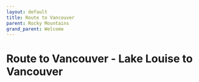 ```yaml
---
layout: default
title: Route to Vancouver
parent: Rocky Mountains
grand_parent: Welcome
---
```

# Route to Vancouver - Lake Louise to Vancouver